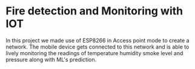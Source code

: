 # Fire detection and Monitoring with IOT
In this project we made use of ESP8266 in Access point mode to create a network. The mobile device gets connected to this network and is able to lively monitoring the readings of temperature humidity smoke level and pressure along with ML's prediction.
